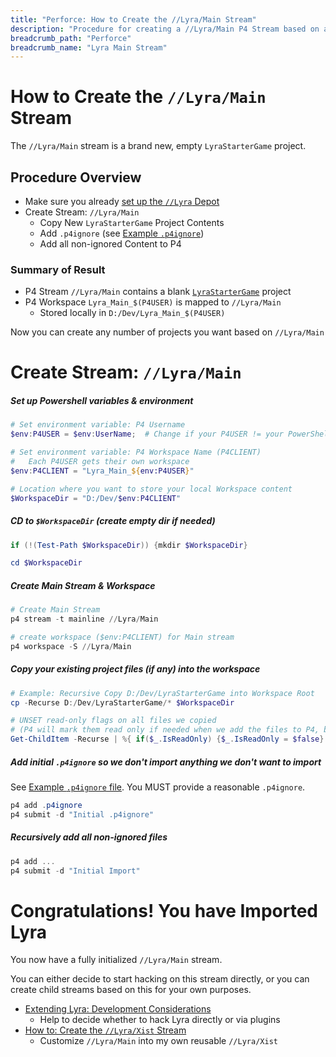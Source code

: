 ```yaml
---
title: "Perforce: How to Create the //Lyra/Main Stream"
description: "Procedure for creating a //Lyra/Main P4 Stream based on a LyraStarterGame project"
breadcrumb_path: "Perforce"
breadcrumb_name: "Lyra Main Stream"
---
```


# How to Create the `//Lyra/Main` Stream

The `//Lyra/Main` stream is a brand new, empty `LyraStarterGame` project.


## Procedure Overview

- Make sure you already [set up the `//Lyra` Depot](./How-to-Create-Lyra-Depot)
- Create Stream: `//Lyra/Main`
  - Copy New `LyraStarterGame` Project Contents
  - Add `.p4ignore` (see [Example `.p4ignore`](/Perforce/p4ignore))
  - Add all non-ignored Content to P4

### Summary of Result

- P4 Stream `//Lyra/Main` contains a blank [`LyraStarterGame`](/UE5/LyraStarterGame/) project
- P4 Workspace `Lyra_Main_$(P4USER)` is mapped to `//Lyra/Main`
  - Stored locally in `D:/Dev/Lyra_Main_$(P4USER)`

Now you can create any number of projects you want based on `//Lyra/Main`


# Create Stream: `//Lyra/Main`

##### Set up Powershell variables & environment

```powershell
# Set environment variable: P4 Username
$env:P4USER = $env:UserName;  # Change if your P4USER != your PowerShell UserName

# Set environment variable: P4 Workspace Name (P4CLIENT)
#   Each P4USER gets their own workspace
$env:P4CLIENT = "Lyra_Main_${env:P4USER}"

# Location where you want to store your local Workspace content
$WorkspaceDir = "D:/Dev/$env:P4CLIENT"
```

##### CD to `$WorkspaceDir` (create empty dir if needed)

```powershell
if (!(Test-Path $WorkspaceDir)) {mkdir $WorkspaceDir}

cd $WorkspaceDir
```

##### Create Main Stream & Workspace

```powershell
# Create Main Stream
p4 stream -t mainline //Lyra/Main

# create workspace ($env:P4CLIENT) for Main stream
p4 workspace -S //Lyra/Main
```

##### Copy your existing project files (if any) into the workspace
```powershell
# Example: Recursive Copy D:/Dev/LyraStarterGame into Workspace Root
cp -Recurse D:/Dev/LyraStarterGame/* $WorkspaceDir

# UNSET read-only flags on all files we copied
# (P4 will mark them read only if needed when we add the files to P4, based on your typemap)
Get-ChildItem -Recurse | %{ if($_.IsReadOnly) {$_.IsReadOnly = $false} }
```

##### Add initial `.p4ignore` so we don't import anything we don't want to import

See [Example `.p4ignore` file](/Perforce/p4ignore).
You MUST provide a reasonable `.p4ignore`.

```powershell
p4 add .p4ignore
p4 submit -d "Initial .p4ignore"
```

##### Recursively add all non-ignored files
```powershell
p4 add ...
p4 submit -d "Initial Import"
```


# Congratulations! You have Imported Lyra

You now have a fully initialized `//Lyra/Main` stream.

You can either decide to start hacking on this stream directly,
or you can create child streams based on this for your own purposes.

- [Extending Lyra: Development Considerations](/UE5/LyraStarterGame/Development-Considerations)
  - Help to decide whether to hack Lyra directly or via plugins
- [How to: Create the `//Lyra/Xist` Stream](./How-to-Create-Lyra-Xist-Stream)
  - Customize `//Lyra/Main` into my own reusable `//Lyra/Xist`
